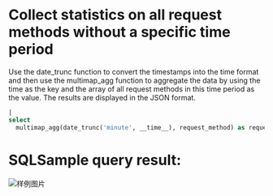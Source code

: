 # Collect statistics on all request methods without a specific time period

Use the date_trunc function to convert the timestamps into the time format and then use the multimap_agg function to aggregate the data by using the time as the key and the array of all request methods in this time period as the value. The results are displayed in the JSON format.

```SQL
|
select
  multimap_agg(date_trunc('minute', __time__), request_method) as request_method
```

# SQLSample query result:

![样例图片](https://img.alicdn.com/tfs/TB16XuuQoY1gK0jSZFCXXcwqXXa-660-470.jpg)
